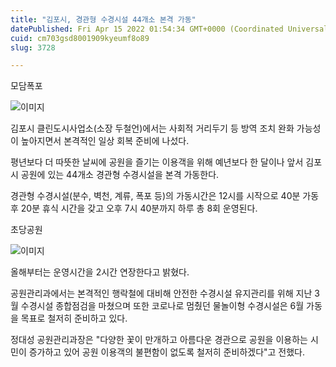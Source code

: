 ```yaml
---
title: "김포시, 경관형 수경시설 44개소 본격 가동"
datePublished: Fri Apr 15 2022 01:54:34 GMT+0000 (Coordinated Universal Time)
cuid: cm703gsd8001909kyeumf8o89
slug: 3728

---
```



모담폭포

![이미지](https://cdn.hashnode.com/res/hashnode/image/upload/v1739254904898/3dc609ea-f21a-4e2b-a8c5-b2ff044dbd93.jpeg)

김포시 클린도시사업소(소장 두철언)에서는 사회적 거리두기 등 방역 조치 완화 가능성이 높아지면서 본격적인 일상 회복 준비에 나섰다.

평년보다 더 따뜻한 날씨에 공원을 즐기는 이용객을 위해 예년보다 한 달이나 앞서 김포시 공원에 있는 44개소 경관형 수경시설을 본격 가동한다.

경관형 수경시설(분수, 벽천, 계류, 폭포 등)의 가동시간은 12시를 시작으로 40분 가동 후 20분 휴식 시간을 갖고 오후 7시 40분까지 하루 총 8회 운영된다.

초당공원

![이미지](https://cdn.hashnode.com/res/hashnode/image/upload/v1739254906951/059dc90a-d6ff-424d-8d22-23a93fa7243f.jpeg)

올해부터는 운영시간을 2시간 연장한다고 밝혔다.

공원관리과에서는 본격적인 행락철에 대비해 안전한 수경시설 유지관리를 위해 지난 3월 수경시설 종합점검을 마쳤으며 또한 코로나로 멈췄던 물놀이형 수경시설은 6월 가동을 목표로 철저히 준비하고 있다.

정대성 공원관리과장은 "다양한 꽃이 만개하고 아름다운 경관으로 공원을 이용하는 시민이 증가하고 있어 공원 이용객의 불편함이 없도록 철저히 준비하겠다"고 전했다.